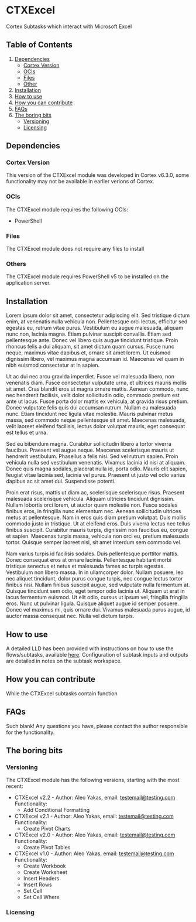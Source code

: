 # CTXExcel
Cortex Subtasks which interact with Microsoft Excel


## Table of Contents
1) [Dependencies](#dependencies)
    * [Cortex Version](#cortex-version)
    * [OCIs](#ocis)
    * [Files](#files)
    * [Other](#other)
1) [Installation](#installation)
1) [How to use](#how-to-use)
1) [How you can contribute](#how-you-can-contribute)
1) [FAQs](#faqs)
1) [The boring bits](#the-boring-bits)
    * [Versioning](#versioning)
    * [Licensing](#licensing)

## Dependencies
### Cortex Version
This version of the CTXExcel module was developed in Cortex v6.3.0, some functionality may not be available in earlier verions of Cortex.

### OCIs
The CTXExcel module requires the following OCIs:
* PowerShell

### Files
The CTXExcel module does not require any files to install

### Others
The CTXExcel module requires PowerShell v5 to be installed on the application server.

## Installation
Lorem ipsum dolor sit amet, consectetur adipiscing elit. Sed tristique dictum enim, at venenatis nulla vehicula non. Pellentesque orci lectus, efficitur sed egestas eu, rutrum vitae purus. Vestibulum eu augue malesuada, aliquam nunc non, lacinia magna. Etiam pulvinar suscipit convallis. Etiam sed pellentesque ante. Donec vel libero quis augue tincidunt tristique. Proin rhoncus felis a dui aliquam, sit amet dictum quam cursus. Fusce nunc neque, maximus vitae dapibus et, ornare sit amet lorem. Ut euismod dignissim libero, vel maximus magna accumsan id. Maecenas vel quam in nibh euismod consectetur at in sapien.

Ut ac dui nec arcu gravida imperdiet. Fusce vel malesuada libero, non venenatis diam. Fusce consectetur vulputate urna, et ultrices mauris mollis sit amet. Cras blandit eros ut magna ornare mattis. Aenean commodo, nunc nec hendrerit facilisis, velit dolor sollicitudin odio, commodo pretium est ante ut lacus. Fusce porta dolor mattis ex vehicula, at gravida risus pretium. Donec vulputate felis quis dui accumsan rutrum. Nullam eu malesuada nunc. Etiam tincidunt nec ligula vitae molestie. Mauris pulvinar metus massa, sed commodo neque pellentesque sit amet. Maecenas malesuada, velit laoreet eleifend facilisis, lectus dolor volutpat mauris, eget consequat est tellus et urna.

Sed eu bibendum magna. Curabitur sollicitudin libero a tortor viverra faucibus. Praesent vel augue neque. Maecenas scelerisque mauris ut hendrerit vestibulum. Phasellus a felis nisi. Sed vel rutrum sapien. Proin vehicula nulla sed vestibulum venenatis. Vivamus lacinia id nisi at aliquam. Donec quis magna sodales, placerat nulla id, porta odio. Mauris elit sapien, feugiat vitae lacinia sed, lacinia vel purus. Praesent ut justo vel odio varius dapibus ac sit amet dui. Suspendisse potenti.

Proin erat risus, mattis ut diam ac, scelerisque scelerisque risus. Praesent malesuada scelerisque vehicula. Aliquam ultricies tincidunt dignissim. Nullam lobortis orci lorem, ut auctor quam molestie non. Fusce sodales finibus eros, in fringilla nunc elementum nec. Aenean sollicitudin ultrices metus at pellentesque. Nam in eros quis diam pretium volutpat. Duis mollis commodo justo in tristique. Ut at eleifend eros. Duis viverra lectus nec tellus finibus suscipit. Curabitur mauris turpis, dignissim non faucibus eu, congue et sapien. Maecenas turpis massa, vehicula non orci eu, pretium malesuada tortor. Quisque semper laoreet nisl, sit amet interdum sem commodo vel.

Nam varius turpis id facilisis sodales. Duis pellentesque porttitor mattis. Donec consequat eros at ornare lacinia. Pellentesque habitant morbi tristique senectus et netus et malesuada fames ac turpis egestas. Vestibulum non libero massa. In in ullamcorper dolor. Nullam posuere, leo nec aliquet tincidunt, dolor purus congue turpis, nec congue lectus tortor finibus nisi. Nullam finibus suscipit augue, sed vulputate nulla fermentum at. Quisque tincidunt sem odio, eget tempor odio lacinia ut. Aliquam ut erat in lacus fermentum euismod. Ut elit odio, cursus ut ipsum vel, fringilla fringilla eros. Nunc ut pulvinar ligula. Quisque aliquet augue id semper posuere. Donec vel maximus mi, quis ornare dui. Vivamus malesuada purus augue, id auctor massa consequat nec. Nulla vel dictum turpis.

## How to use
A detailed LLD has been provided with instructions on how to use the flows/subtasks, available [here](LLD-link). Configuration of subtask inputs and outputs are detailed in notes on the subtask workspace. 

## How you can contribute
While the CTXExcel subtasks contain function

## FAQs
Such blank! Any questions you have, please contact the author responsible for the functionality.

## The boring bits
### Versioning
The CTXExcel module has the following versions, starting with the most recent:
* CTXExcel v2.2 - Author: Aleo Yakas, email: testemail@testing.com
Functionality:
  *  Add Conditional Formatting
* CTXExcel v2.1 - Author: Aleo Yakas, email: testemail@testing.com
Functionality:
  *  Create Pivot Charts
* CTXExcel v2.0 - Author: Aleo Yakas, email: testemail@testing.com
Functionality:
  *  Create Pivot Tables
* CTXExcel v1.0 - Author: Aleo Yakas, email: testemail@testing.com
Functionality:
  *  Create Workbook
  *  Create Worksheet
  *  Insert Headers
  *  Insert Rows
  *  Set Cell
  *  Set Cell Where

### Licensing

